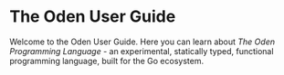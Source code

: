 # The Oden User Guide

Welcome to the Oden User Guide. Here you can learn about *The Oden
Programming Language* - an experimental, statically typed, functional
programming language, built for the Go ecosystem.
